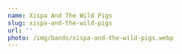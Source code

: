 ```yaml
---
name: Xispa And The Wild Pigs
slug: xispa-and-the-wild-pigs
url: ''
photo: /img/bands/xispa-and-the-wild-pigs.webp
---
```

